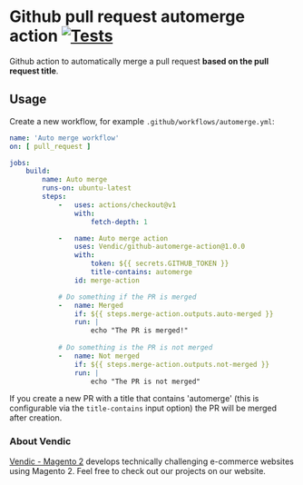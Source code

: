 # Github pull request automerge action [![Tests](https://github.com/Vendic/github-automerge-action/actions/workflows/tests.yml/badge.svg)](https://github.com/Vendic/github-automerge-action/actions/workflows/tests.yml) 
Github action to automatically merge a pull request **based on the pull request title**.

## Usage
Create a new workflow, for example `.github/workflows/automerge.yml`:

```yaml
name: 'Auto merge workflow'
on: [ pull_request ]

jobs:
    build:
        name: Auto merge
        runs-on: ubuntu-latest
        steps:
            -   uses: actions/checkout@v1
                with:
                    fetch-depth: 1

            -   name: Auto merge action
                uses: Vendic/github-automerge-action@1.0.0
                with:
                    token: ${{ secrets.GITHUB_TOKEN }}
                    title-contains: automerge
                id: merge-action

            # Do something if the PR is merged
            -   name: Merged
                if: ${{ steps.merge-action.outputs.auto-merged }}
                run: |
                    echo "The PR is merged!"
            
            # Do something is the PR is not merged
            -   name: Not merged
                if: ${{ steps.merge-action.outputs.not-merged }}
                run: |
                    echo "The PR is not merged"
```

If you create a new PR with a title that contains 'automerge'  (this is configurable via the `title-contains` input option) the PR will be merged after creation.

### About Vendic
[Vendic - Magento 2](https://vendic.nl "Vendic Homepage") develops technically challenging e-commerce websites using Magento 2. Feel free to check out our projects on our website.
